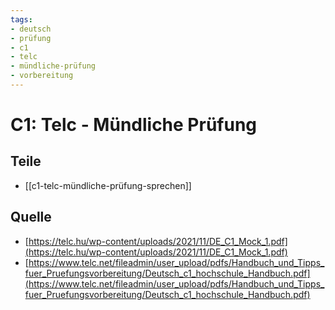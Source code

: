 ```yaml
---
tags:
- deutsch
- prüfung
- c1
- telc
- mündliche-prüfung
- vorbereitung
---
```


# C1: Telc - Mündliche Prüfung

## Teile

- [[c1-telc-mündliche-prüfung-sprechen]]


## Quelle

- [https://telc.hu/wp-content/uploads/2021/11/DE_C1_Mock_1.pdf](https://telc.hu/wp-content/uploads/2021/11/DE_C1_Mock_1.pdf)
- [https://www.telc.net/fileadmin/user_upload/pdfs/Handbuch_und_Tipps_fuer_Pruefungsvorbereitung/Deutsch_c1_hochschule_Handbuch.pdf](https://www.telc.net/fileadmin/user_upload/pdfs/Handbuch_und_Tipps_fuer_Pruefungsvorbereitung/Deutsch_c1_hochschule_Handbuch.pdf)
